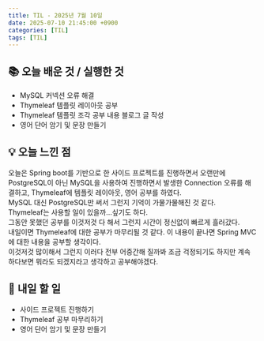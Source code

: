 ```yaml
---
title: TIL - 2025년 7월 10일
date: 2025-07-10 21:45:00 +0900
categories: [TIL]
tags: [TIL]
---
```


## 📚 **오늘 배운 것 / 실행한 것**

- MySQL 커넥션 오류 해결
- Thymeleaf 템플릿 레이아웃 공부
- Thymeleaf 템플릿 조각 공부 내용 블로그 글 작성
- 영어 단어 암기 및 문장 만들기

## 💡 **오늘 느낀 점**

오늘은 Spring boot를 기반으로 한 사이드 프로젝트를 진행하면서 오랜만에 PostgreSQL이 아닌 MySQL을 사용하여 진행하면서 발생한 Connection 오류를 해결하고, Thymeleaf에 템플릿 레이아웃, 영어 공부를 하였다.<br>
MySQL 대신 PostgreSQL만 써서 그런지 기억이 가물가물해진 것 같다.<br>
Thymeleaf는 사용할 일이 있을까...싶기도 하다.<br>
그동안 못했던 공부를 이것저것 다 해서 그런지 시간이 정신없이 빠르게 흘러갔다.<br>
내일이면 Thymeleaf에 대한 공부가 마무리될 것 같다. 이 내용이 끝나면 Spring MVC에 대한 내용을 공부할 생각이다.<br>
이것저것 많이해서 그런지 이러다 전부 어중간해 질까봐 조금 걱정되기도 하지만 계속 하다보면 뭐라도 되겠지라고 생각하고 공부해야겠다.

## 🎯 **내일 할 일**

- 사이드 프로젝트 진행하기
- Thymeleaf 공부 마무리하기
- 영어 단어 암기 및 문장 만들기
